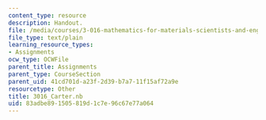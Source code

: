```yaml
---
content_type: resource
description: Handout.
file: /media/courses/3-016-mathematics-for-materials-scientists-and-engineers-fall-2005/83adbe891505819d1c7e96c67e77a064_3016_Carter.nb
file_type: text/plain
learning_resource_types:
- Assignments
ocw_type: OCWFile
parent_title: Assignments
parent_type: CourseSection
parent_uid: 41cd701d-a23f-2d39-b7a7-11f15af72a9e
resourcetype: Other
title: 3016_Carter.nb
uid: 83adbe89-1505-819d-1c7e-96c67e77a064
---
```

